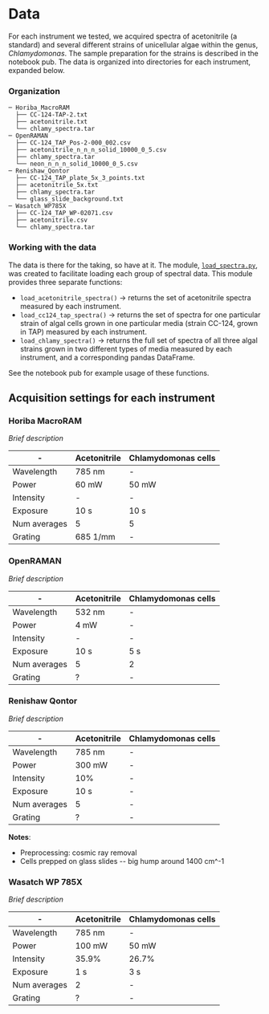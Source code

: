 # Data

For each instrument we tested, we acquired spectra of acetonitrile (a standard) and several different strains of unicellular algae within the genus, *Chlamydomonas*. 
The sample preparation for the  strains is described in the notebook pub.
The data is organized into directories for each instrument, expanded below.

### Organization

```
─ Horiba_MacroRAM
  ├── CC-124-TAP-2.txt
  ├── acetonitrile.txt
  └── chlamy_spectra.tar
─ OpenRAMAN
  ├── CC-124_TAP_Pos-2-000_002.csv
  ├── acetonitrile_n_n_n_solid_10000_0_5.csv
  ├── chlamy_spectra.tar
  └── neon_n_n_n_solid_10000_0_5.csv
─ Renishaw_Qontor
  ├── CC-124_TAP_plate_5x_3_points.txt
  ├── acetonitrile_5x.txt
  ├── chlamy_spectra.tar
  └── glass_slide_background.txt
─ Wasatch_WP785X
  ├── CC-124_TAP_WP-02071.csv
  ├── acetonitrile.csv
  └── chlamy_spectra.tar
```

### Working with the data

The data is there for the taking, so have at it. The module, [`load_spectra.py`](../src/analysis/load_spectra.py), was created to facilitate loading each group of spectral data. This module provides three separate functions:
- `load_acetonitrile_spectra()` -> returns the set of acetonitrile spectra measured by each instrument.
- `load_cc124_tap_spectra()` -> returns the set of spectra for one particular strain of algal cells grown in one particular media (strain CC-124, grown in TAP) measured by each instrument.
- `load_chlamy_spectra()` -> returns the full set of spectra of all three algal strains grown in two different types of media measured by each instrument, and a corresponding pandas DataFrame.

See the notebook pub for example usage of these functions.


<!-- 
*Maybe delete the intensity parameter? Not clear (e.g. for Wasatch) whether intensity is a fraction of the total power or the selected power. fraction of total power makes sense intuitively to me, but the math doesn't math...*

Other questions:
* do we know if any of these have built in preprocessing? I saw the Renishaw does automated cosmic ray removal, but what about the others? -->

## Acquisition settings for each instrument

### Horiba MacroRAM
*Brief description*

| -            | Acetonitrile | Chlamydomonas cells |
|--------------|--------------|---------------------|
| Wavelength   | 785 nm       | -                   |
| Power        | 60 mW        | 50 mW               |
| Intensity    | -            | -                   |
| Exposure     | 10 s         | 10 s                |
| Num averages | 5            | 5                   |
| Grating      | 685 1/mm     | -                   |


### OpenRAMAN
*Brief description*

| -            | Acetonitrile | Chlamydomonas cells |
|--------------|--------------|---------------------|
| Wavelength   | 532 nm       | -                   |
| Power        | 4 mW         | -                   |
| Intensity    | -            | -                   |
| Exposure     | 10 s         | 5 s                 |
| Num averages | 5            | 2                   |
| Grating      | ?            | -                   |


### Renishaw Qontor
*Brief description*

| -            | Acetonitrile | Chlamydomonas cells |
|--------------|--------------|---------------------|
| Wavelength   | 785 nm       | -                   |
| Power        | 300 mW       | -                   |
| Intensity    | 10%          | -                   |
| Exposure     | 10 s         | -                   |
| Num averages | 5            | -                   |
| Grating      | ?            | -                   |

**Notes**:
- Preprocessing: cosmic ray removal
- Cells prepped on glass slides -- big hump around 1400 cm^-1


### Wasatch WP 785X
*Brief description*

| -            | Acetonitrile | Chlamydomonas cells |
|--------------|--------------|---------------------|
| Wavelength   | 785 nm       | -                   |
| Power        | 100 mW       | 50 mW               |
| Intensity    | 35.9%        | 26.7%               |
| Exposure     | 1 s          | 3 s                 |
| Num averages | 2            | -                   |
| Grating      | ?            | -                   |
